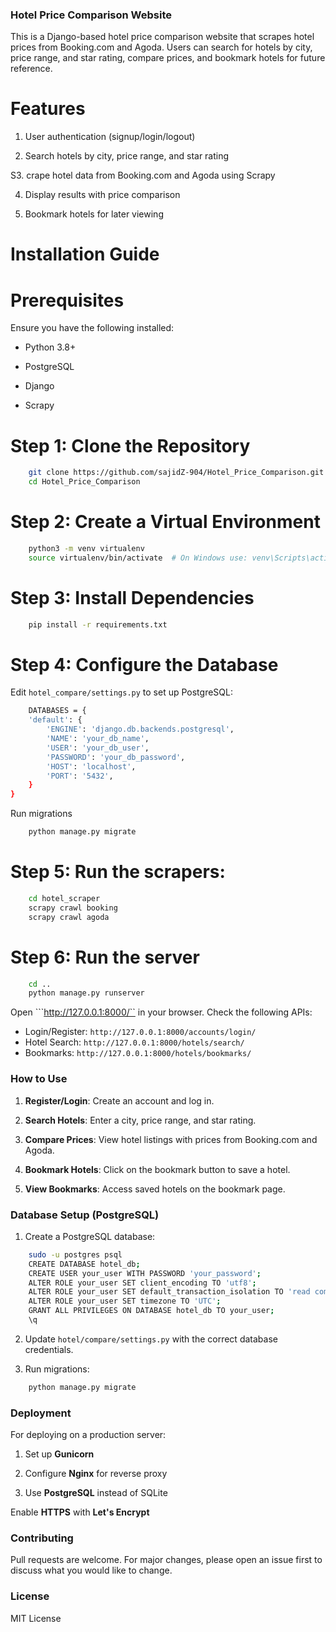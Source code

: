 ### Hotel Price Comparison Website

This is a Django-based hotel price comparison website that scrapes hotel prices from Booking.com and Agoda. Users can search for hotels by city, price range, and star rating, compare prices, and bookmark hotels for future reference.

# Features

1. User authentication (signup/login/logout)

2. Search hotels by city, price range, and star rating

S3. crape hotel data from Booking.com and Agoda using Scrapy

4. Display results with price comparison

5. Bookmark hotels for later viewing

# Installation Guide

# Prerequisites

Ensure you have the following installed:

 - Python 3.8+

 - PostgreSQL

 - Django

 - Scrapy

# Step 1: Clone the Repository

```bash
    git clone https://github.com/sajidZ-904/Hotel_Price_Comparison.git
    cd Hotel_Price_Comparison
```

# Step 2: Create a Virtual Environment

```bash
    python3 -m venv virtualenv
    source virtualenv/bin/activate  # On Windows use: venv\Scripts\activate
```

# Step 3: Install Dependencies

```bash
    pip install -r requirements.txt
```

# Step 4: Configure the Database

Edit ```hotel_compare/settings.py``` to set up PostgreSQL:

```bash
    DATABASES = {
    'default': {
        'ENGINE': 'django.db.backends.postgresql',
        'NAME': 'your_db_name',
        'USER': 'your_db_user',
        'PASSWORD': 'your_db_password',
        'HOST': 'localhost',
        'PORT': '5432',
    }
}
```

Run migrations

```bash
    python manage.py migrate
```

# Step 5: Run the scrapers:

```bash
    cd hotel_scraper
    scrapy crawl booking
    scrapy crawl agoda
```

# Step 6: Run the server

```bash
    cd ..
    python manage.py runserver
```

Open ```http://127.0.0.1:8000/`` in your browser. Check the following APIs:

 - Login/Register: ```http://127.0.0.1:8000/accounts/login/```
 - Hotel Search: ```http://127.0.0.1:8000/hotels/search/```
 - Bookmarks: ```http://127.0.0.1:8000/hotels/bookmarks/```

### How to Use

1. **Register/Login**: Create an account and log in.

2. **Search Hotels**: Enter a city, price range, and star rating.

3. **Compare Prices**: View hotel listings with prices from Booking.com and Agoda.

4. **Bookmark Hotels**: Click on the bookmark button to save a hotel.

5. **View Bookmarks**: Access saved hotels on the bookmark page.

### Database Setup (PostgreSQL)

1. Create a PostgreSQL database:

```bash
    sudo -u postgres psql
    CREATE DATABASE hotel_db;
    CREATE USER your_user WITH PASSWORD 'your_password';
    ALTER ROLE your_user SET client_encoding TO 'utf8';
    ALTER ROLE your_user SET default_transaction_isolation TO 'read committed';
    ALTER ROLE your_user SET timezone TO 'UTC';
    GRANT ALL PRIVILEGES ON DATABASE hotel_db TO your_user;
    \q
```

2. Update ```hotel/compare/settings.py``` with the correct database credentials.

3. Run migrations:

```bash
    python manage.py migrate
```

### Deployment

For deploying on a production server:

1. Set up **Gunicorn**

2. Configure **Nginx** for reverse proxy

3. Use **PostgreSQL** instead of SQLite

Enable **HTTPS** with **Let's Encrypt**

### Contributing

Pull requests are welcome. For major changes, please open an issue first to discuss what you would like to change.

### License

MIT License